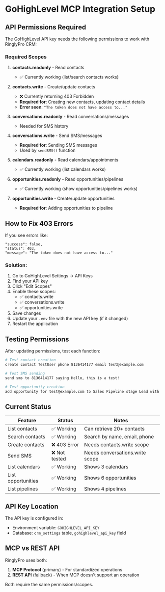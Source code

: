 # GoHighLevel MCP Integration Setup

## API Permissions Required

The GoHighLevel API key needs the following permissions to work with RinglyPro CRM:

### Required Scopes

1. **contacts.readonly** - Read contacts
   - ✅ Currently working (list/search contacts works)

2. **contacts.write** - Create/update contacts
   - ❌ Currently returning 403 Forbidden
   - **Required for**: Creating new contacts, updating contact details
   - **Error seen**: `"The token does not have access to..."`

3. **conversations.readonly** - Read conversations/messages
   - Needed for SMS history

4. **conversations.write** - Send SMS/messages
   - **Required for**: Sending SMS messages
   - Used by `sendSMS()` function

5. **calendars.readonly** - Read calendars/appointments
   - ✅ Currently working (list calendars works)

6. **opportunities.readonly** - Read opportunities/pipelines
   - ✅ Currently working (show opportunities/pipelines works)

7. **opportunities.write** - Create/update opportunities
   - **Required for**: Adding opportunities to pipeline

## How to Fix 403 Errors

If you see errors like:
```
"success": false,
"status": 403,
"message": "The token does not have access to..."
```

### Solution:

1. Go to GoHighLevel Settings → API Keys
2. Find your API key
3. Click "Edit Scopes"
4. Enable these scopes:
   - ✅ contacts.write
   - ✅ conversations.write
   - ✅ opportunities.write
5. Save changes
6. Update your `.env` file with the new API key (if it changed)
7. Restart the application

## Testing Permissions

After updating permissions, test each function:

```bash
# Test contact creation
create contact TestUser phone 8136414177 email test@example.com

# Test SMS sending
send sms to 8136414177 saying Hello, this is a test!

# Test opportunity creation
add opportunity for test@example.com to Sales Pipeline stage Lead with value $1000
```

## Current Status

| Feature | Status | Notes |
|---------|--------|-------|
| List contacts | ✅ Working | Can retrieve 20+ contacts |
| Search contacts | ✅ Working | Search by name, email, phone |
| Create contacts | ❌ 403 Error | Needs contacts.write scope |
| Send SMS | ❌ Not tested | Needs conversations.write scope |
| List calendars | ✅ Working | Shows 3 calendars |
| List opportunities | ✅ Working | Shows 6 opportunities |
| List pipelines | ✅ Working | Shows 4 pipelines |

## API Key Location

The API key is configured in:
- Environment variable: `GOHIGHLEVEL_API_KEY`
- Database: `crm_settings` table, `gohighlevel_api_key` field

## MCP vs REST API

RinglyPro uses both:
1. **MCP Protocol** (primary) - For standardized operations
2. **REST API** (fallback) - When MCP doesn't support an operation

Both require the same permissions/scopes.
